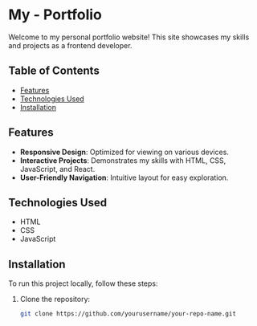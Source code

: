 # My - Portfolio

Welcome to my personal portfolio website! This site showcases my skills and projects as a frontend developer.

## Table of Contents
- [Features](#features)
- [Technologies Used](#technologies-used)
- [Installation](#installation)

## Features
- **Responsive Design**: Optimized for viewing on various devices.
- **Interactive Projects**: Demonstrates my skills with HTML, CSS, JavaScript, and React.
- **User-Friendly Navigation**: Intuitive layout for easy exploration.

## Technologies Used
- HTML
- CSS
- JavaScript

## Installation
To run this project locally, follow these steps:
1. Clone the repository:
   ```bash
   git clone https://github.com/yourusername/your-repo-name.git
